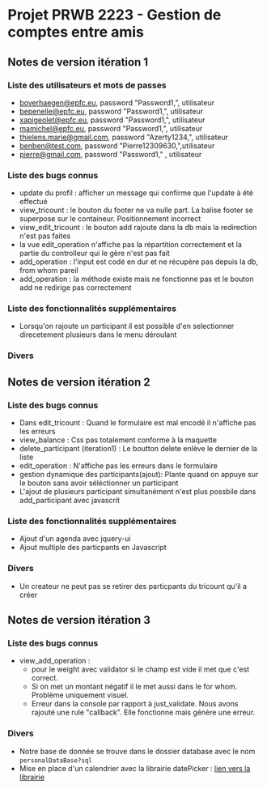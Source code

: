 # Projet PRWB 2223 - Gestion de comptes entre amis

## Notes de version itération 1 

### Liste des utilisateurs et mots de passes

  * boverhaegen@epfc.eu, password "Password1,", utilisateur
  * bepenelle@epfc.eu, password "Password1,", utilisateur
  * xapigeolet@epfc.eu, password "Password1,", utilisateur
  * mamichel@epfc.eu, password "Password1,", utilisateur
  * thielens.marie@gmail.com, password "Azerty1234,", utilisateur
  * benben@test.com, password "Pierre12309630,",utilisateur 
  * pierre@gmail.com, password "Password1," , utilisateur

### Liste des bugs connus

  * update du profil : afficher un message qui confirme que l'update à été effectué
  * view_tricount : le bouton du footer ne va nulle part. La balise footer se superpose sur le containeur. Positionnement incorrect
  * view_edit_tricount : le bouton add rajoute dans la db mais la redirection n'est pas faites
  * la vue edit_operation n'affiche pas la répartition correctement et la partie du controlleur qui le gère n'est pas fait
  * add_operation : l'input est codé en dur et ne récupère pas depuis la db, from whom pareil
  * add_operation : la méthode existe mais ne fonctionne pas et le bouton add ne redirige pas correctement

### Liste des fonctionnalités supplémentaires
  * Lorsqu'on rajoute un participant il est possible d'en selectionner direcetement plusieurs dans le menu déroulant


### Divers

## Notes de version itération 2

### Liste des bugs connus
  * Dans edit_tricount : Quand le formulaire est mal encodé il n'affiche pas les erreurs
  * view_balance : Css pas totalement conforme à la maquette
  * delete_participant (iteration1) : Le boutton delete enlève le dernier de la liste
  * edit_operation : N'affiche pas les erreurs dans le formulaire
  * gestion dynamique des participants(ajout): Plante quand on appuye sur le bouton sans avoir séléctionner un participant
  * L'ajout de plusieurs participant simultanément n'est plus possbile dans add_participant avec javascrit


### Liste des fonctionnalités supplémentaires
  * Ajout d'un agenda avec jquery-ui
  * Ajout multiple des particpants en Javascript

### Divers
* Un createur ne peut pas se retirer des particpants du tricount qu'il a créer

## Notes de version itération 3 

### Liste des bugs connus
   * view_add_operation : 
     * pour le weight avec validator si le champ est vide il met que c'est correct.
     * Si on met un montant négatif il le met aussi dans le for whom. Problème uniquement visuel.
     * Erreur dans la console par rapport à just_validate. Nous avons rajouté une rule "callback". Elle fonctionne mais génère une erreur.

### Divers
   * Notre base de donnée se trouve dans le dossier database avec le nom `personalDataBase?sql`
   * Mise en place d'un calendrier avec la librairie datePicker : [lien vers la librairie](https://jqueryui.com/datepicker/) 